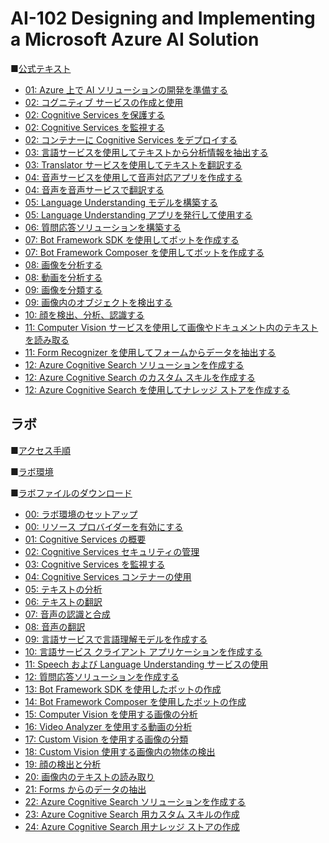 # AI-102 Designing and Implementing a Microsoft Azure AI Solution

■[公式テキスト](https://learn.microsoft.com/ja-jp/training/courses/ai-102t00?wt.mc_id=esi_m2l_content_wwl#study-guide)

* [01: Azure 上で AI ソリューションの開発を準備する](https://learn.microsoft.com/ja-jp/training/modules/prepare-to-develop-ai-solutions-azure/)
* [02: コグニティブ サービスの作成と使用](https://learn.microsoft.com/ja-jp/training/modules/create-manage-cognitive-services/)
* [02: Cognitive Services を保護する](https://learn.microsoft.com/ja-jp/training/modules/secure-cognitive-services/)
* [02: Cognitive Services を監視する](https://learn.microsoft.com/ja-jp/training/modules/monitor-cognitive-services/)
* [02: コンテナーに Cognitive Services をデプロイする](https://learn.microsoft.com/ja-jp/training/modules/investigate-container-for-use-cognitive-services/)
* [03: 言語サービスを使用してテキストから分析情報を抽出する](https://learn.microsoft.com/ja-jp/training/modules/extract-insights-text-with-text-analytics-service/)
* [03: Translator サービスを使用してテキストを翻訳する](https://learn.microsoft.com/ja-jp/training/modules/translate-text-with-translator-service/)
* [04: 音声サービスを使用して音声対応アプリを作成する](https://learn.microsoft.com/ja-jp/training/modules/transcribe-speech-input-text/)
* [04: 音声を音声サービスで翻訳する](https://learn.microsoft.com/ja-jp/training/modules/translate-speech-speech-service/)
* [05: Language Understanding モデルを構築する](https://learn.microsoft.com/ja-jp/training/modules/build-language-understanding-model/)
* [05: Language Understanding アプリを発行して使用する](https://learn.microsoft.com/ja-jp/training/modules/publish-use-language-understand-app/)
* [06: 質問応答ソリューションを構築する](https://learn.microsoft.com/ja-jp/training/modules/build-qna-solution-qna-maker/)
* [07: Bot Framework SDK を使用してボットを作成する](https://learn.microsoft.com/ja-jp/training/modules/design-bot-conversation-flow/)
* [07: Bot Framework Composer を使用してボットを作成する](https://learn.microsoft.com/ja-jp/training/modules/create-bot-with-bot-framework-composer/)
* [08: 画像を分析する](https://learn.microsoft.com/ja-jp/training/modules/analyze-images/)
* [08: 動画を分析する](https://learn.microsoft.com/ja-jp/training/modules/analyze-video/)
* [09: 画像を分類する](https://learn.microsoft.com/ja-jp/training/modules/classify-images/)
* [09: 画像内のオブジェクトを検出する](https://learn.microsoft.com/ja-jp/training/modules/detect-objects-images/)
* [10: 顔を検出、分析、認識する](https://learn.microsoft.com/ja-jp/training/modules/detect-analyze-recognize-faces/)
* [11: Computer Vision サービスを使用して画像やドキュメント内のテキストを読み取る](https://learn.microsoft.com/ja-jp/training/modules/read-text-images-documents-with-computer-vision-service/)
* [11: Form Recognizer を使用してフォームからデータを抽出する](https://learn.microsoft.com/ja-jp/training/modules/work-form-recognizer/)
* [12: Azure Cognitive Search ソリューションを作成する](https://learn.microsoft.com/ja-jp/training/modules/create-azure-cognitive-search-solution/)
* [12: Azure Cognitive Search のカスタム スキルを作成する](https://learn.microsoft.com/ja-jp/training/modules/create-enrichment-pipeline-azure-cognitive-search/)
* [12: Azure Cognitive Search を使用してナレッジ ストアを作成する](https://learn.microsoft.com/ja-jp/training/modules/create-knowledge-store-azure-cognitive-search/)

## ラボ

■[アクセス手順](https://publicfilestor.blob.core.windows.net/ai102/Opening.pdf)

■[ラボ環境](https://aka.ms/lab-env)

■[ラボファイルのダウンロード](https://github.com/MicrosoftLearning/AI-102-AIEngineer/archive/refs/heads/master.zip)

* [00: ラボ環境のセットアップ](https://github.com/MTT-ja/AI-102-AIEngineer.ja-jp/blob/main/Instructions/00-setup.md)
* [00: リソース プロバイダーを有効にする](https://github.com/MTT-ja/AI-102-AIEngineer.ja-jp/blob/main/Instructions/00-update-resource-providers.md)
* [01: Cognitive Services の概要](https://github.com/MTT-ja/AI-102-AIEngineer.ja-jp/blob/main/Instructions/01-get-started-cognitive-services.md)
* [02: Cognitive Services セキュリティの管理](https://github.com/MTT-ja/AI-102-AIEngineer.ja-jp/blob/main/Instructions/02-cognitive-services-security.md)
* [03: Cognitive Services を監視する](https://github.com/MTT-ja/AI-102-AIEngineer.ja-jp/blob/main/Instructions/03-monitor-cognitive-services.md)
* [04: Cognitive Services コンテナーの使用](https://github.com/MTT-ja/AI-102-AIEngineer.ja-jp/blob/main/Instructions/04-use-a-container.md)
* [05: テキストの分析](https://github.com/MTT-ja/AI-102-AIEngineer.ja-jp/blob/main/Instructions/05-analyze-text.md)
* [06: テキストの翻訳](https://github.com/MTT-ja/AI-102-AIEngineer.ja-jp/blob/main/Instructions/06-translate-text.md)
* [07: 音声の認識と合成](https://github.com/MTT-ja/AI-102-AIEngineer.ja-jp/blob/main/Instructions/07-speech.md)
* [08: 音声の翻訳](https://github.com/MTT-ja/AI-102-AIEngineer.ja-jp/blob/main/Instructions/08-translate-speech.md)
* [09: 言語サービスで言語理解モデルを作成する](https://github.com/MTT-ja/AI-102-AIEngineer.ja-jp/blob/main/Instructions/09b-language-understanding-(preview).md)
* [10: 言語サービス クライアント アプリケーションを作成する](https://github.com/MTT-ja/AI-102-AIEngineer.ja-jp/blob/main/Instructions/10b-language-understanding-client-(preview).md)
* [11: Speech および Language Understanding サービスの使用](https://github.com/MTT-ja/AI-102-AIEngineer.ja-jp/blob/main/Instructions/11-language-understanding-speech.md)
* [12: 質問応答ソリューションを作成する](https://github.com/MTT-ja/AI-102-AIEngineer.ja-jp/blob/japanese/Instructions/12-qna-maker.md)
* [13: Bot Framework SDK を使用したボットの作成](https://github.com/MTT-ja/AI-102-AIEngineer.ja-jp/blob/main/Instructions/13-bot-framework.md)
* [14: Bot Framework Composer を使用したボットの作成](https://github.com/MTT-ja/AI-102-AIEngineer.ja-jp/blob/main/Instructions/14-bot-composer.md)
* [15: Computer Vision を使用する画像の分析](https://github.com/MTT-ja/AI-102-AIEngineer.ja-jp/blob/main/Instructions/15-computer-vision.md)
* [16: Video Analyzer を使用する動画の分析](https://github.com/MTT-ja/AI-102-AIEngineer.ja-jp/blob/main/Instructions/16-video-indexer.md)
* [17: Custom Vision を使用する画像の分類](https://github.com/MTT-ja/AI-102-AIEngineer.ja-jp/blob/main/Instructions/17-image-classification.md)
* [18: Custom Vision 使用する画像内の物体の検出](https://github.com/MTT-ja/AI-102-AIEngineer.ja-jp/blob/main/Instructions/18-object-detection.md)
* [19: 顔の検出と分析](https://github.com/MTT-ja/AI-102-AIEngineer.ja-jp/blob/main/Instructions/19-face-service.md)
* [20: 画像内のテキストの読み取り](https://github.com/MTT-ja/AI-102-AIEngineer.ja-jp/blob/main/Instructions/20-ocr.md)
* [21: Forms からのデータの抽出](https://github.com/MTT-ja/AI-102-AIEngineer.ja-jp/blob/main/Instructions/21-form-recognizer.md)
* [22: Azure Cognitive Search ソリューションを作成する](https://github.com/MTT-ja/AI-102-AIEngineer.ja-jp/blob/main/Instructions/22-azure-search.md)
* [23: Azure Cognitive Search 用カスタム スキルの作成](https://github.com/MTT-ja/AI-102-AIEngineer.ja-jp/blob/main/Instructions/23-search-skills.md)
* [24: Azure Cognitive Search 用ナレッジ ストアの作成](https://github.com/MTT-ja/AI-102-AIEngineer.ja-jp/blob/main/Instructions/24-knowledge-store.md)


